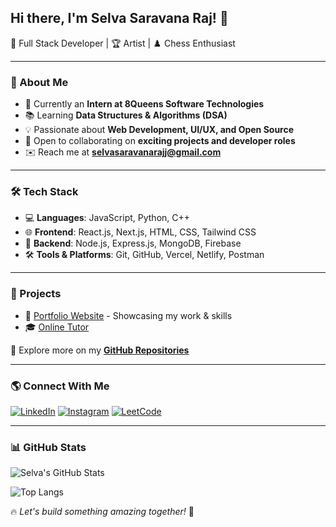 ## Hi there, I'm Selva Saravana Raj! 👋

🎨 Full Stack Developer | 🏆 Artist | ♟️ Chess Enthusiast

---

### 🚀 About Me

- 🔭 Currently an **Intern at 8Queens Software Technologies**
- 📚 Learning **Data Structures & Algorithms (DSA)**
- 💡 Passionate about **Web Development, UI/UX, and Open Source**
- 🤝 Open to collaborating on **exciting projects and developer roles**
- ✉️ Reach me at **selvasaravanarajj@gmail.com**

---

### 🛠️ Tech Stack

- 💻 **Languages**: JavaScript, Python, C++
- 🌐 **Frontend**: React.js, Next.js, HTML, CSS, Tailwind CSS
- 🔧 **Backend**: Node.js, Express.js, MongoDB, Firebase
- 🛠️ **Tools & Platforms**: Git, GitHub, Vercel, Netlify, Postman

---

### 📌 Projects

- 🔗 [Portfolio Website](https://selva-portfolio.vercel.app/) - Showcasing my work & skills
- 🎓 [Online Tutor](https://online-tutor-7f7o-lcp52hrfb-selvasaravanarajs-projects.vercel.app/)


📌 Explore more on my **[GitHub Repositories](https://github.com/selvasaravanaraj?tab=repositories)**

---

### 🌎 Connect With Me

[![LinkedIn](https://img.shields.io/badge/LinkedIn-blue?style=for-the-badge&logo=linkedin)](https://www.linkedin.com/in/selva-saravana-raj-j) 
[![Instagram](https://img.shields.io/badge/Instagram-E4405F?style=for-the-badge&logo=instagram&logoColor=white)](https://www.instagram.com/_selva_007___)
[![LeetCode](https://img.shields.io/badge/LeetCode-FFA116?style=for-the-badge&logo=leetcode&logoColor=black)](https://leetcode.com/u/selvaleetcode007/)

---

### 📊 GitHub Stats

![Selva's GitHub Stats](https://github-readme-stats.vercel.app/api?username=selvasaravanaraj&show_icons=true&theme=radical)

![Top Langs](https://github-readme-stats.vercel.app/api/top-langs/?username=selvasaravanaraj&layout=compact&theme=radical)

🔥 *Let's build something amazing together!* 🚀
